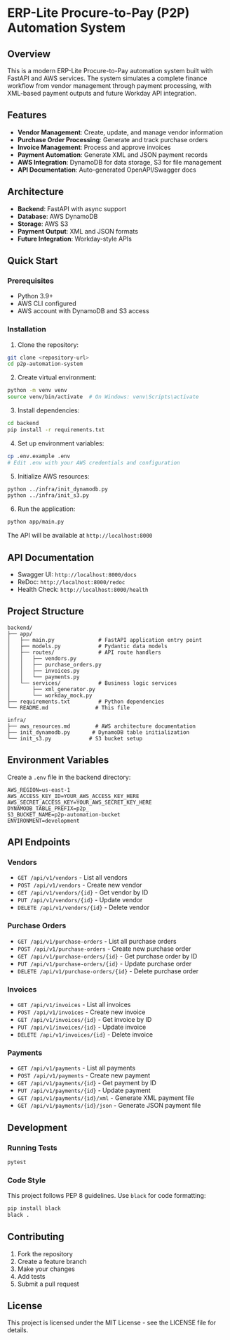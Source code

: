 # ERP-Lite Procure-to-Pay (P2P) Automation System

## Overview

This is a modern ERP-Lite Procure-to-Pay automation system built with FastAPI and AWS services. The system simulates a complete finance workflow from vendor management through payment processing, with XML-based payment outputs and future Workday API integration.

## Features

- **Vendor Management**: Create, update, and manage vendor information
- **Purchase Order Processing**: Generate and track purchase orders
- **Invoice Management**: Process and approve invoices
- **Payment Automation**: Generate XML and JSON payment records
- **AWS Integration**: DynamoDB for data storage, S3 for file management
- **API Documentation**: Auto-generated OpenAPI/Swagger docs

## Architecture

- **Backend**: FastAPI with async support
- **Database**: AWS DynamoDB
- **Storage**: AWS S3
- **Payment Output**: XML and JSON formats
- **Future Integration**: Workday-style APIs

## Quick Start

### Prerequisites

- Python 3.9+
- AWS CLI configured
- AWS account with DynamoDB and S3 access

### Installation

1. Clone the repository:
```bash
git clone <repository-url>
cd p2p-automation-system
```

2. Create virtual environment:
```bash
python -m venv venv
source venv/bin/activate  # On Windows: venv\Scripts\activate
```

3. Install dependencies:
```bash
cd backend
pip install -r requirements.txt
```

4. Set up environment variables:
```bash
cp .env.example .env
# Edit .env with your AWS credentials and configuration
```

5. Initialize AWS resources:
```bash
python ../infra/init_dynamodb.py
python ../infra/init_s3.py
```

6. Run the application:
```bash
python app/main.py
```

The API will be available at `http://localhost:8000`

## API Documentation

- Swagger UI: `http://localhost:8000/docs`
- ReDoc: `http://localhost:8000/redoc`
- Health Check: `http://localhost:8000/health`

## Project Structure

```
backend/
├── app/
│   ├── main.py              # FastAPI application entry point
│   ├── models.py            # Pydantic data models
│   ├── routes/              # API route handlers
│   │   ├── vendors.py
│   │   ├── purchase_orders.py
│   │   ├── invoices.py
│   │   └── payments.py
│   └── services/            # Business logic services
│       ├── xml_generator.py
│       └── workday_mock.py
├── requirements.txt         # Python dependencies
└── README.md               # This file

infra/
├── aws_resources.md        # AWS architecture documentation
├── init_dynamodb.py       # DynamoDB table initialization
└── init_s3.py            # S3 bucket setup
```

## Environment Variables

Create a `.env` file in the backend directory:

```env
AWS_REGION=us-east-1
AWS_ACCESS_KEY_ID=YOUR_AWS_ACCESS_KEY_HERE
AWS_SECRET_ACCESS_KEY=YOUR_AWS_SECRET_KEY_HERE
DYNAMODB_TABLE_PREFIX=p2p_
S3_BUCKET_NAME=p2p-automation-bucket
ENVIRONMENT=development
```

## API Endpoints

### Vendors
- `GET /api/v1/vendors` - List all vendors
- `POST /api/v1/vendors` - Create new vendor
- `GET /api/v1/vendors/{id}` - Get vendor by ID
- `PUT /api/v1/vendors/{id}` - Update vendor
- `DELETE /api/v1/vendors/{id}` - Delete vendor

### Purchase Orders
- `GET /api/v1/purchase-orders` - List all purchase orders
- `POST /api/v1/purchase-orders` - Create new purchase order
- `GET /api/v1/purchase-orders/{id}` - Get purchase order by ID
- `PUT /api/v1/purchase-orders/{id}` - Update purchase order
- `DELETE /api/v1/purchase-orders/{id}` - Delete purchase order

### Invoices
- `GET /api/v1/invoices` - List all invoices
- `POST /api/v1/invoices` - Create new invoice
- `GET /api/v1/invoices/{id}` - Get invoice by ID
- `PUT /api/v1/invoices/{id}` - Update invoice
- `DELETE /api/v1/invoices/{id}` - Delete invoice

### Payments
- `GET /api/v1/payments` - List all payments
- `POST /api/v1/payments` - Create new payment
- `GET /api/v1/payments/{id}` - Get payment by ID
- `PUT /api/v1/payments/{id}` - Update payment
- `GET /api/v1/payments/{id}/xml` - Generate XML payment file
- `GET /api/v1/payments/{id}/json` - Generate JSON payment file

## Development

### Running Tests

```bash
pytest
```

### Code Style

This project follows PEP 8 guidelines. Use `black` for code formatting:

```bash
pip install black
black .
```

## Contributing

1. Fork the repository
2. Create a feature branch
3. Make your changes
4. Add tests
5. Submit a pull request

## License

This project is licensed under the MIT License - see the LICENSE file for details. 